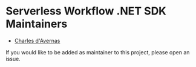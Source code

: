 # Serverless Workflow .NET SDK Maintainers

* [Charles d'Avernas](https://github.com/Neuroglia)


If you would like to be added as maintainer to this project, please open an issue.